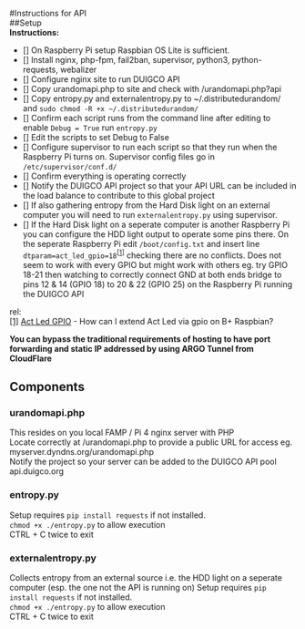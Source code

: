 #Instructions for API  
##Setup  
**Instructions:** 
 - [] On Raspberry Pi setup Raspbian OS Lite is sufficient. 
 - [] Install nginx, php-fpm, fail2ban, supervisor, python3, python-requests, webalizer
 - [] Configure nginx site to run DUIGCO API
 - [] Copy urandomapi.php to site and check with /urandomapi.php?api
 - [] Copy entropy.py and externalentropy.py to ~/.distributedurandom/ and `sudo chmod -R +x ~/.distributedurandom/`
 - [] Confirm each script runs from the command line after editing to enable `Debug = True` run `entropy.py` 
 - [] Edit the scripts to set Debug to False
 - [] Configure supervisor to run each script so that they run when the Raspberry Pi turns on. Supervisor config files go in `/etc/supervisor/conf.d/`
 - [] Confirm everything is operating correctly
 - [] Notify the DUIGCO API project so that your API URL can be included in the load balance to contribute to this global project
 - [] If also gathering entropy from the Hard Disk light on an external computer you will need to run `externalentropy.py` using supervisor.
 - [] If the Hard Disk light on a seperate computer is another Raspberry Pi you can configure the HDD light output to operate some pins there. On the seperate Raspberry Pi edit `/boot/config.txt` and insert line `dtparam=act_led_gpio=18`<sup>\[[1]\]</sup> checking there are no conflicts. Does not seem to work with every GPIO but might work with others eg. try GPIO 18-21 then watching to correctly connect GND at both ends bridge to pins 12 & 14 (GPIO 18) to 20 & 22 (GPIO 25) on the Raspberry Pi running the DUIGCO API
 
rel:  
[\[1\]][1] [Act Led GPIO][1] - How can I extend Act Led via gpio on B+ Raspbian?

 
**You can bypass the traditional requirements of hosting to have port forwarding and static IP addressed by using ARGO Tunnel from CloudFlare**

## Components
### urandomapi.php
This resides on you local FAMP / Pi 4 nginx server with PHP  
Locate correctly at /urandomapi.php to provide a public URL for access eg. myserver.dyndns.org/urandomapi.php  
Notify the project so your server can be added to the DUIGCO API pool api.duigco.org

### entropy.py  
Setup requires `pip install requests` if not installed.  
`chmod +x ./entropy.py` to allow execution  
CTRL + C twice to exit  

### externalentropy.py
Collects entropy from an external source i.e. the HDD light on a seperate computer (esp. the one not the API is running on)
Setup requires `pip install requests` if not installed.  
`chmod +x ./entropy.py` to allow execution  
CTRL + C twice to exit  

[1]: https://www.raspberrypi.org/forums/viewtopic.php?p=700603 "Act Led GPIO"
